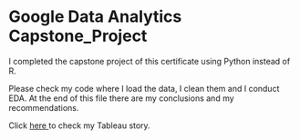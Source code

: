 <h1>Google Data Analytics Capstone_Project
</h1>

<p> I completed the capstone project of this certificate using Python instead of R. </p>
<p> Please check my code where I load the data, I clean them and I conduct EDA. At the end of this file there are my conclusions and my recommendations. </p>
<p> Click <a href="https://public.tableau.com/app/profile/angelos/viz/Google_Data_Analystics_Capstone_Project/Story1"> here </a>  to check my Tableau story. </p>
